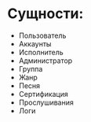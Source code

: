 # Сущности:
- Пользователь
- Аккаунты
- Исполнитель
- Администратор
- Группа
- Жанр
- Песня
- Сертификация
- Прослушивания 
- Логи

